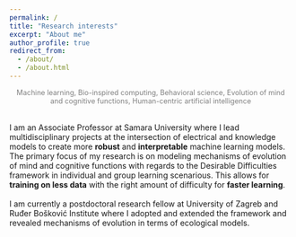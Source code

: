 ```yaml
---
permalink: /
title: "Research interests"
excerpt: "About me"
author_profile: true
redirect_from: 
  - /about/
  - /about.html
---
```


<div style ="text-align: center;">
<span style ="color:gray; font-size:90%; ">
Machine learning, Bio-inspired computing, Behavioral science, Evolution of mind and cognitive functions, Human-centric artificial intelligence 
</span>
</div>
<br>

I am an Associate Professor at Samara University where I lead multidisciplinary projects at the intersection of electrical and knowledge models to create more <strong>robust</strong> and <strong>interpretable</strong>  machine learning models. The primary focus of my research is on modeling mechanisms of evolution of mind and cognitive functions with regards to the Desirable Difficulties  framework in individual and group learning scenarious. This allows for <strong>training on less data</strong> with the right amount of difficulty for <strong>faster learning</strong>. <br>    
I am currently a postdoctoral research fellow at University of Zagreb and Ruđer Bošković Institute where I adopted and extended the framework and revealed mechanisms of evolution in terms of ecological models.   

